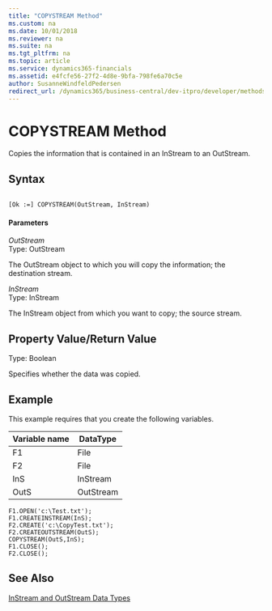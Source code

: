 ```yaml
---
title: "COPYSTREAM Method"
ms.custom: na
ms.date: 10/01/2018
ms.reviewer: na
ms.suite: na
ms.tgt_pltfrm: na
ms.topic: article
ms.service: dynamics365-financials
ms.assetid: e4fcfe56-27f2-4d8e-9bfa-798fe6a70c5e
author: SusanneWindfeldPedersen
redirect_url: /dynamics365/business-central/dev-itpro/developer/methods-auto/library
---
```


 

# COPYSTREAM Method
Copies the information that is contained in an InStream to an OutStream.  

## Syntax  

```  

[Ok :=] COPYSTREAM(OutStream, InStream)  
```  

#### Parameters  
 *OutStream*  
 Type: OutStream  

 The OutStream object to which you will copy the information; the destination stream.  

 *InStream*  
 Type: InStream  

 The InStream object from which you want to copy; the source stream.  

## Property Value/Return Value  
 Type: Boolean  

 Specifies whether the data was copied.  

## Example  
 This example requires that you create the following variables.  

|Variable name|DataType|  
|-------------------|--------------|  
|F1|File|  
|F2|File|  
|InS|InStream|  
|OutS|OutStream|  

```  
F1.OPEN('c:\Test.txt');  
F1.CREATEINSTREAM(InS);  
F2.CREATE('c:\CopyTest.txt');  
F2.CREATEOUTSTREAM(OutS);  
COPYSTREAM(OutS,InS);  
F1.CLOSE();  
F2.CLOSE();  
```  

## See Also  
 [InStream and OutStream Data Types](../datatypes/devenv-InStream-and-OutStream-Data-Types.md)
